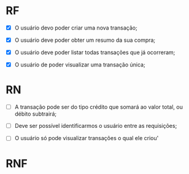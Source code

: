 # RF


- [x] O usuário devo poder criar uma nova transação;
- [x] O usuário deve poder obter um resumo da sua compra;
- [x] O usuário deve poder listar todas transações que já ocorreram;
- [x] O usuário de poder visualizar uma transação única;


# RN
 - [ ] A transação pode ser do tipo crédito que somará ao valor total, ou débito subtrairá;
 - [ ] Deve ser possível identificarmos o usuário entre as requisições;
 - [ ] O usuário só pode visualizar transações o qual ele criou'


# RNF